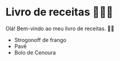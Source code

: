 # Livro de receitas 👨🏼‍🍳

Olá! Bem-vindo ao meu livro de receitas. 👋🏼

 - Strogonoff de frango
 - Pavê
 - Bolo de Cenoura
